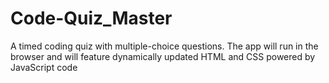 # Code-Quiz_Master
A timed coding quiz with multiple-choice questions. The app will run in the browser and will feature dynamically updated HTML and CSS powered by JavaScript code
